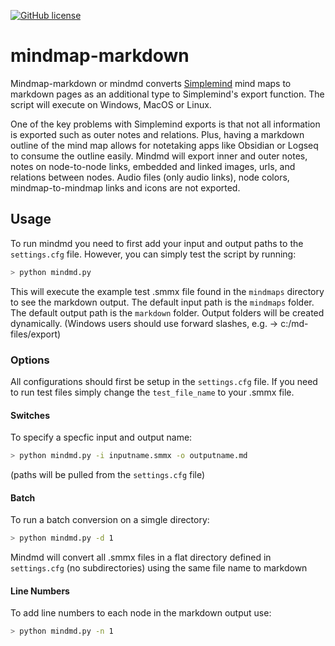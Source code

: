 [![GitHub license](https://img.shields.io/github/license/djsudduth/keep-it-markdown)](https://github.com/djsudduth/keep-it-markdown/blob/main/LICENSE)

# mindmap-markdown
Mindmap-markdown or mindmd converts [Simplemind](https://simplemind.eu/) mind maps to markdown pages as an additional type to Simplemind's export function. The script will execute on Windows, MacOS or Linux.

One of the key problems with Simplemind exports is that not all information is exported such as outer notes and relations. Plus, having a markdown outline of the mind map allows for notetaking apps like Obsidian or Logseq to consume the outline easily. Mindmd will export inner and outer notes, notes on node-to-node links, embedded and linked images, urls, and relations between nodes. Audio files (only audio links), node colors, mindmap-to-mindmap links and icons are not exported.

## Usage
To run mindmd you need to first add your input and output paths to the `settings.cfg` file. However, you can simply test the script by running:
```bash
> python mindmd.py 
```
This will execute the example test .smmx file found in the `mindmaps` directory to see the markdown output. The default input path is the `mindmaps` folder. The default output path is the `markdown` folder. Output folders will be created dynamically. (Windows users should use forward slashes, e.g. -> c:/md-files/export)

###  Options
All configurations should first be setup in the `settings.cfg` file. If you need to run test files simply change the `test_file_name` to your .smmx file.

#### Switches
To specify a specfic input and output name:
```bash
> python mindmd.py -i inputname.smmx -o outputname.md
```
(paths will be pulled from the `settings.cfg` file)

#### Batch
To run a batch conversion on a simgle directory:
```bash
> python mindmd.py -d 1
```
Mindmd will convert all .smmx files in a flat directory defined in `settings.cfg` (no subdirectories) using the same file name to markdown

#### Line Numbers
To add line numbers to each node in the markdown output use:
```bash
> python mindmd.py -n 1
```

